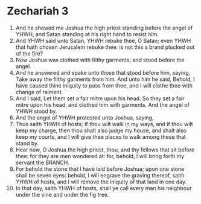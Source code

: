 ﻿# Zechariah 3
1. And he shewed me Joshua the high priest standing before the angel of YHWH, and Satan standing at his right hand to resist him. 
2. And YHWH said unto Satan, YHWH rebuke thee, O Satan; even YHWH that hath chosen Jerusalem rebuke thee: is not this a brand plucked out of the fire? 
3. Now Joshua was clothed with filthy garments, and stood before the angel. 
4. And he answered and spake unto those that stood before him, saying, Take away the filthy garments from him. And unto him he said, Behold, I have caused thine iniquity to pass from thee, and I will clothe thee with change of raiment. 
5. And I said, Let them set a fair mitre upon his head. So they set a fair mitre upon his head, and clothed him with garments. And the angel of YHWH stood by. 
6. And the angel of YHWH protested unto Joshua, saying, 
7. Thus saith YHWH of hosts; If thou wilt walk in my ways, and if thou wilt keep my charge, then thou shalt also judge my house, and shalt also keep my courts, and I will give thee places to walk among these that stand by. 
8. Hear now, O Joshua the high priest, thou, and thy fellows that sit before thee: for they are men wondered at: for, behold, I will bring forth my servant the BRANCH. 
9. For behold the stone that I have laid before Joshua; upon one stone shall be seven eyes: behold, I will engrave the graving thereof, saith YHWH of hosts, and I will remove the iniquity of that land in one day. 
10. In that day, saith YHWH of hosts, shall ye call every man his neighbour under the vine and under the fig tree. 
